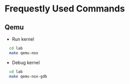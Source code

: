 # Frequestly Used Commands

## **Qemu**

- Run kernel
```bash
  cd lab
  make qemu-nox
```

- Debug kernel
```bash
  cd lab
  make qemu-nox-gdb
```
